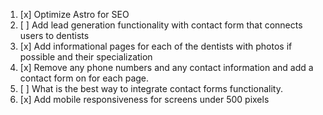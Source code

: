 1. [x] Optimize Astro for SEO
2. [ ] Add lead generation functionality with contact form that connects users to dentists
3. [x] Add informational pages for each of the dentists with photos if possible and their specialization
4. [x] Remove any phone numbers and any contact information and add a contact form on for each page.
5. [ ] What is the best way to integrate contact forms functionality.
6. [x] Add mobile responsiveness for screens under 500 pixels
